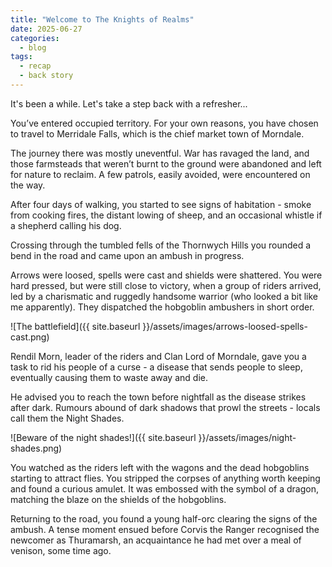 ```yaml
---
title: "Welcome to The Knights of Realms"
date: 2025-06-27
categories:
  - blog
tags:
  - recap
  - back story
---
```


It's been a while. Let's take a step back with a refresher...

You’ve entered occupied territory. For your own reasons, you have chosen to travel to Merridale Falls, which is the chief market town of Morndale.

The journey there was mostly uneventful. War has ravaged the land, and those farmsteads that weren’t burnt to the ground were abandoned and left for nature to reclaim.
A few patrols, easily avoided, were encountered on the way.

After four days of walking, you started to see signs of habitation - smoke from cooking fires, the distant lowing of sheep, and an occasional whistle if a shepherd calling his dog.

Crossing through the tumbled fells of the Thornwych Hills you rounded a bend in the road and came upon an ambush in progress.

Arrows were loosed, spells were cast and shields were shattered.
You were hard pressed, but were still close to victory, when a group of riders arrived, led by a charismatic and ruggedly handsome warrior (who looked a bit like me apparently). They dispatched the hobgoblin ambushers in short order.

![The battlefield]({{ site.baseurl }}/assets/images/arrows-loosed-spells-cast.png)

Rendil Morn, leader of the riders and Clan Lord of Morndale, gave you a task to rid his people of a curse - a disease that sends people to sleep, eventually causing them to waste away and die.

He advised you to reach the town before nightfall as the disease strikes after dark. Rumours abound of dark shadows that prowl the streets - locals call them the Night Shades.

![Beware of the night shades!]({{ site.baseurl }}/assets/images/night-shades.png)

You watched as the riders left with the wagons and the dead hobgoblins starting to attract flies. You stripped the corpses of anything worth keeping and found a curious amulet. It was embossed with the symbol of a dragon, matching the blaze on the shields of the hobgoblins.

Returning to the road, you found a young half-orc clearing the signs of the ambush. A tense moment ensued before Corvis the Ranger recognised the newcomer as Thuramarsh, an acquaintance he had met over a meal of venison, some time ago.